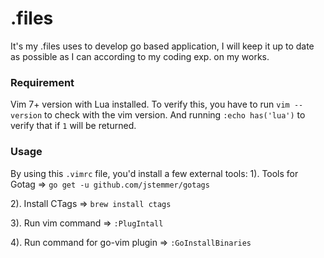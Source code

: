 # .files
It's my .files uses to develop go based application, I will keep it up to date as possible as I can according to my coding exp. on my works.

### Requirement
Vim 7+ version with Lua installed. 
To verify this, you have to run `vim --version` to check with the vim
version. And running `:echo has('lua')` to verify that if `1` will be
returned.                                                            

### Usage
By using this `.vimrc` file, you'd install a few external tools:
1). Tools for Gotag => `go get -u github.com/jstemmer/gotags`

2). Install CTags => `brew install ctags`

3). Run vim command => `:PlugIntall`

4). Run command for go-vim plugin => `:GoInstallBinaries`

